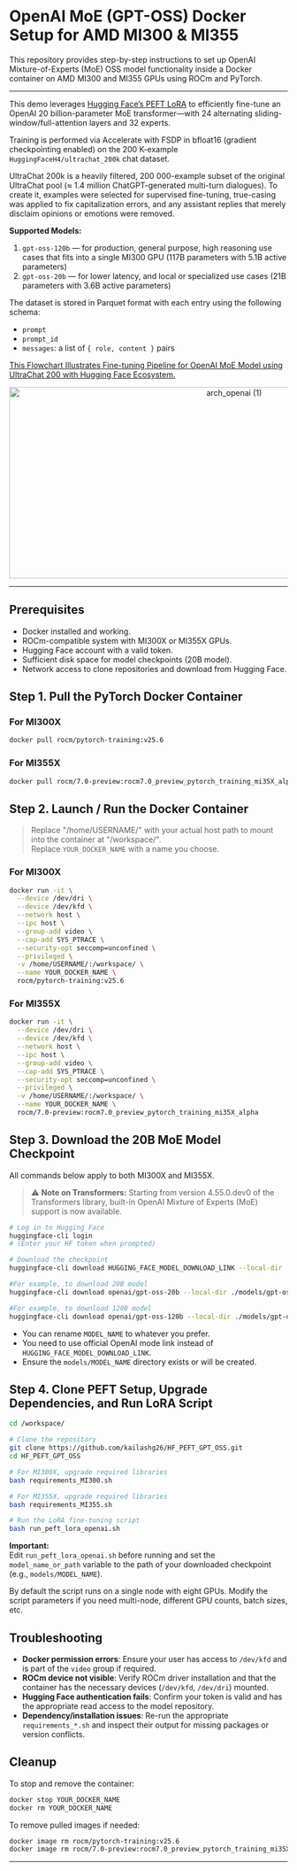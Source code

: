 # OpenAI MoE (GPT-OSS) Docker Setup for AMD MI300 & MI355

This repository provides step-by-step instructions to set up OpenAI Mixture-of-Experts (MoE) OSS model functionality inside a Docker container on AMD MI300 and MI355 GPUs using ROCm and PyTorch.

---

This demo leverages [Hugging Face’s PEFT LoRA](https://huggingface.co/docs/peft/en/package_reference/lora) to efficiently fine-tune an OpenAI 20 billion-parameter MoE transformer—with 24 alternating sliding-window/full-attention layers and 32 experts.

Training is performed via Accelerate with FSDP in bfloat16 (gradient checkpointing enabled) on the 200 K-example `HuggingFaceH4/ultrachat_200k` chat dataset.

UltraChat 200k is a heavily filtered, 200 000-example subset of the original UltraChat pool (≈ 1.4 million ChatGPT-generated multi-turn dialogues). To create it, examples were selected for supervised fine-tuning, true-casing was applied to fix capitalization errors, and any assistant replies that merely disclaim opinions or emotions were removed.

**Supported Models:**
1. `gpt-oss-120b` — for production, general purpose, high reasoning use cases that fits into a single MI300 GPU (117B parameters with 5.1B active parameters)
2. `gpt-oss-20b` — for lower latency, and local or specialized use cases (21B parameters with 3.6B active parameters)

The dataset is stored in Parquet format with each entry using the following schema:

- `prompt`
- `prompt_id`
- `messages`: a list of `{ role, content }` pairs

<ins>This Flowchart Illustrates Fine-tuning Pipeline for OpenAI MoE Model using UltraChat 200 with Hugging Face Ecosystem.</ins>

<p align="center">
<img width="798" height="346" alt="arch_openai (1)" src="https://github.com/user-attachments/assets/0cd4f8ef-a88c-4a64-a226-d1ea0514e59f" />
</p>


---


## Prerequisites

- Docker installed and working.
- ROCm-compatible system with MI300X or MI355X GPUs.
- Hugging Face account with a valid token.
- Sufficient disk space for model checkpoints (20B model).
- Network access to clone repositories and download from Hugging Face.

## Step 1. Pull the PyTorch Docker Container

### For MI300X
```bash
docker pull rocm/pytorch-training:v25.6
```

### For MI355X
```bash
docker pull rocm/7.0-preview:rocm7.0_preview_pytorch_training_mi35X_alpha
```

## Step 2. Launch / Run the Docker Container

> Replace "/home/USERNAME/" with your actual host path to mount into the container at "/workspace/".  
> Replace `YOUR_DOCKER_NAME` with a name you choose.

### For MI300X
```bash
docker run -it \
  --device /dev/dri \
  --device /dev/kfd \
  --network host \
  --ipc host \
  --group-add video \
  --cap-add SYS_PTRACE \
  --security-opt seccomp=unconfined \
  --privileged \
  -v /home/USERNAME/:/workspace/ \
  --name YOUR_DOCKER_NAME \
  rocm/pytorch-training:v25.6
```

### For MI355X
```bash
docker run -it \
  --device /dev/dri \
  --device /dev/kfd \
  --network host \
  --ipc host \
  --group-add video \
  --cap-add SYS_PTRACE \
  --security-opt seccomp=unconfined \
  --privileged \
  -v /home/USERNAME/:/workspace/ \
  --name YOUR_DOCKER_NAME \
  rocm/7.0-preview:rocm7.0_preview_pytorch_training_mi35X_alpha
```

## Step 3. Download the 20B MoE Model Checkpoint

All commands below apply to both MI300X and MI355X.

> ⚠️ **Note on Transformers:**
> Starting from version 4.55.0.dev0 of the Transformers library, built-in OpenAI Mixture of Experts (MoE) support is now available.


```bash
# Log in to Hugging Face
huggingface-cli login
# (Enter your HF token when prompted)

# Download the checkpoint
huggingface-cli download HUGGING_FACE_MODEL_DOWNLOAD_LINK --local-dir ./models/MODEL_NAME

#For example, to download 20B model
huggingface-cli download openai/gpt-oss-20b --local-dir ./models/gpt-oss-20b

#For example, to download 120B model
huggingface-cli download openai/gpt-oss-120b --local-dir ./models/gpt-oss-120b
```

- You can rename `MODEL_NAME` to whatever you prefer.
- You need to use official OpenAI mode link instead of `HUGGING_FACE_MODEL_DOWNLOAD_LINK`.
- Ensure the `models/MODEL_NAME` directory exists or will be created.

## Step 4. Clone PEFT Setup, Upgrade Dependencies, and Run LoRA Script

```bash
cd /workspace/

# Clone the repository
git clone https://github.com/kailashg26/HF_PEFT_GPT_OSS.git
cd HF_PEFT_GPT_OSS

# For MI300X, upgrade required libraries
bash requirements_MI300.sh

# For MI355X, upgrade required libraries
bash requirements_MI355.sh

# Run the LoRA fine-tuning script
bash run_peft_lora_openai.sh
```


**Important:**  
Edit `run_peft_lora_openai.sh` before running and set the `model_name_or_path` variable to the path of your downloaded checkpoint (e.g., `models/MODEL_NAME`).

By default the script runs on a single node with eight GPUs. Modify the script parameters if you need multi-node, different GPU counts, batch sizes, etc.

## Troubleshooting

- **Docker permission errors**: Ensure your user has access to `/dev/kfd` and is part of the `video` group if required.
- **ROCm device not visible**: Verify ROCm driver installation and that the container has the necessary devices (`/dev/kfd`, `/dev/dri`) mounted.
- **Hugging Face authentication fails**: Confirm your token is valid and has the appropriate read access to the model repository.
- **Dependency/installation issues**: Re-run the appropriate `requirements_*.sh` and inspect their output for missing packages or version conflicts.


## Cleanup

To stop and remove the container:

```bash
docker stop YOUR_DOCKER_NAME
docker rm YOUR_DOCKER_NAME
```

To remove pulled images if needed:

```bash
docker image rm rocm/pytorch-training:v25.6
docker image rm rocm/7.0-preview:rocm7.0_preview_pytorch_training_mi35X_alpha
```

---

